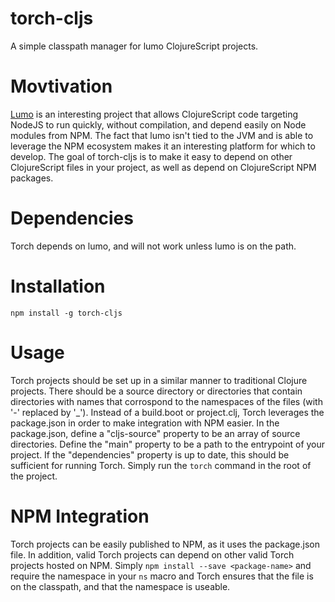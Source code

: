 # torch-cljs
A simple classpath manager for lumo ClojureScript projects.

# Movtivation
[Lumo](https://github.com/anmonteiro/lumo) is an interesting project that allows ClojureScript code targeting NodeJS to run quickly, without compilation, and depend easily on Node modules from NPM. The fact that lumo isn't tied to the JVM and is able to leverage the NPM ecosystem makes it an interesting platform for which to develop. The goal of torch-cljs is to make it easy to depend on other ClojureScript files in your project, as well as depend on ClojureScript NPM packages.

# Dependencies
Torch depends on lumo, and will not work unless lumo is on the path.

# Installation
`npm install -g torch-cljs`

# Usage
Torch projects should be set up in a similar manner to traditional Clojure projects. There should be a source directory or directories that contain directories with names that corrospond to the namespaces of the files (with '-' replaced by '_'). Instead of a build.boot or project.clj, Torch leverages the package.json in order to make integration with NPM easier. In the package.json, define a "cljs-source" property to be an array of source directories. Define the "main" property to be a path to the entrypoint of your project. If the "dependencies" property is up to date, this should be sufficient for running Torch. Simply run the `torch` command in the root of the project.

# NPM Integration
Torch projects can be easily published to NPM, as it uses the package.json file. In addition, valid Torch projects can depend on other valid Torch projects hosted on NPM. Simply `npm install --save <package-name>` and require the namespace in your `ns` macro and Torch ensures that the file is on the classpath, and that the namespace is useable.
